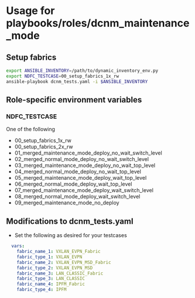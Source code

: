 # Usage for playbooks/roles/dcnm_maintenance_mode

## Setup fabrics

```bash
export ANSIBLE_INVENTORY=/path/to/dynamic_inventory_env.py
export NDFC_TESTCASE=00_setup_fabrics_1x_rw
ansible-playbook dcnm_tests.yaml -i $ANSIBLE_INVENTORY
```

## Role-specific environment variables

### NDFC_TESTCASE

One of the following

- 00_setup_fabrics_1x_rw
- 00_setup_fabrics_2x_rw
- 01_merged_maintenance_mode_deploy_no_wait_switch_level
- 02_merged_normal_mode_deploy_no_wait_switch_level
- 03_merged_maintenance_mode_deploy_no_wait_top_level
- 04_merged_normal_mode_deploy_no_wait_top_level
- 05_merged_maintenance_mode_deploy_wait_top_level
- 06_merged_normal_mode_deploy_wait_top_level
- 07_merged_maintenance_mode_deploy_wait_switch_level
- 08_merged_normal_mode_deploy_wait_switch_level
- 09_merged_maintenance_mode_no_deploy

## Modifications to dcnm_tests.yaml

- Set the following as desired for your testcases

```yaml
  vars:
    fabric_name_1: VXLAN_EVPN_Fabric
    fabric_type_1: VXLAN_EVPN
    fabric_name_2: VXLAN_EVPN_MSD_Fabric
    fabric_type_2: VXLAN_EVPN_MSD
    fabric_name_3: LAN_CLASSIC_Fabric
    fabric_type_3: LAN_CLASSIC
    fabric_name_4: IPFM_Fabric
    fabric_type_4: IPFM
```
